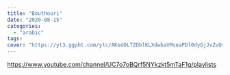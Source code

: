 ```yaml
---
title: "Bouthouri"
date: "2020-08-15"
categories:
  - "arabic"
tags:
cover: "https://yt3.ggpht.com/ytc/AKedOLTZDblKLXdwbaVMseaPDl0dyGjJvZvQv3CwIjss=s176-c-k-c0x00ffffff-no-rj"
---
```


https://www.youtube.com/channel/UC7o7oBQrf5NYkzkt5mTaF1g/playlists
